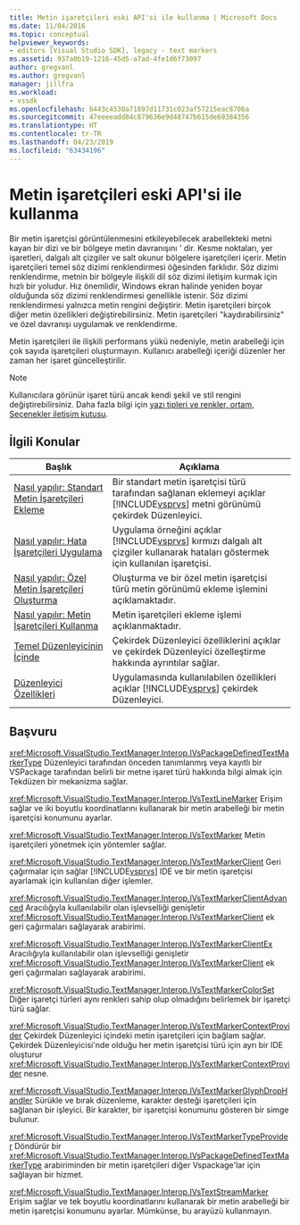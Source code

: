 ```yaml
---
title: Metin işaretçileri eski API'si ile kullanma | Microsoft Docs
ms.date: 11/04/2016
ms.topic: conceptual
helpviewer_keywords:
- editors [Visual Studio SDK], legacy - text markers
ms.assetid: 937a0b19-1216-45d5-a7ad-4fe1d6f73097
author: gregvanl
ms.author: gregvanl
manager: jillfra
ms.workload:
- vssdk
ms.openlocfilehash: b443c4530a71897d11731c023af57215eac8706a
ms.sourcegitcommit: 47eeeeadd84c879636e9d48747b615de69384356
ms.translationtype: HT
ms.contentlocale: tr-TR
ms.lasthandoff: 04/23/2019
ms.locfileid: "63434196"
---
```

# <a name="using-text-markers-with-the-legacy-api"></a>Metin işaretçileri eski API'si ile kullanma
Bir metin işaretçisi görüntülenmesini etkileyebilecek arabellekteki metni kayan bir dizi ve bir bölgeye metin davranışını ' dir. Kesme noktaları, yer işaretleri, dalgalı alt çizgiler ve salt okunur bölgelere işaretçileri içerir. Metin işaretçileri temel söz dizimi renklendirmesi öğesinden farklıdır. Söz dizimi renklendirme, metnin bir bölgeyle ilişkili dil söz dizimi iletişim kurmak için hızlı bir yoludur. Hız önemlidir, Windows ekran halinde yeniden boyar olduğunda söz dizimi renklendirmesi genellikle istenir. Söz dizimi renklendirmesi yalnızca metin rengini değiştirir. Metin işaretçileri birçok diğer metin özellikleri değiştirebilirsiniz. Metin işaretçileri "kaydırabilirsiniz" ve özel davranışı uygulamak ve renklendirme.

 Metin işaretçileri ile ilişkili performans yükü nedeniyle, metin arabelleği için çok sayıda işaretçileri oluşturmayın. Kullanıcı arabelleği içeriği düzenler her zaman her işaret güncelleştirilir.

> [!NOTE]
> Kullanıcılara görünür işaret türü ancak kendi şekil ve stil rengini değiştirebilirsiniz. Daha fazla bilgi için [yazı tipleri ve renkler, ortam, Seçenekler iletişim kutusu](../ide/reference/fonts-and-colors-environment-options-dialog-box.md).

## <a name="related-topics"></a>İlgili Konular

| Başlık | Açıklama |
| - | - |
| [Nasıl yapılır: Standart Metin İşaretçileri Ekleme](../extensibility/how-to-add-standard-text-markers.md) | Bir standart metin işaretçisi türü tarafından sağlanan eklemeyi açıklar [!INCLUDE[vsprvs](../code-quality/includes/vsprvs_md.md)] metni görünümü çekirdek Düzenleyici. |
| [Nasıl yapılır: Hata İşaretçileri Uygulama](../extensibility/how-to-implement-error-markers.md) | Uygulama örneğini açıklar [!INCLUDE[vsprvs](../code-quality/includes/vsprvs_md.md)] kırmızı dalgalı alt çizgiler kullanarak hataları göstermek için kullanılan işaretçisi. |
| [Nasıl yapılır: Özel Metin İşaretçileri Oluşturma](../extensibility/how-to-create-custom-text-markers.md) | Oluşturma ve bir özel metin işaretçisi türü metin görünümü ekleme işlemini açıklamaktadır. |
| [Nasıl yapılır: Metin İşaretçileri Kullanma](../extensibility/how-to-use-text-markers.md) | Metin işaretçileri ekleme işlemi açıklanmaktadır. |
| [Temel Düzenleyicinin İçinde](../extensibility/inside-the-core-editor.md) | Çekirdek Düzenleyici özelliklerini açıklar ve çekirdek Düzenleyici özelleştirme hakkında ayrıntılar sağlar. |
| [Düzenleyici Özellikleri](https://msdn.microsoft.com/library/bdac940d-1f14-4019-a01f-fd0bb3dc7198) | Uygulamasında kullanılabilen özellikleri açıklar [!INCLUDE[vsprvs](../code-quality/includes/vsprvs_md.md)] çekirdek Düzenleyici. |

## <a name="reference"></a>Başvuru
 <xref:Microsoft.VisualStudio.TextManager.Interop.IVsPackageDefinedTextMarkerType> Düzenleyici tarafından önceden tanımlanmış veya kayıtlı bir VSPackage tarafından belirli bir metne işaret türü hakkında bilgi almak için Tekdüzen bir mekanizma sağlar.

 <xref:Microsoft.VisualStudio.TextManager.Interop.IVsTextLineMarker> Erişim sağlar ve iki boyutlu koordinatlarını kullanarak bir metin arabelleği bir metin işaretçisi konumunu ayarlar.

 <xref:Microsoft.VisualStudio.TextManager.Interop.IVsTextMarker> Metin işaretçileri yönetmek için yöntemler sağlar.

 <xref:Microsoft.VisualStudio.TextManager.Interop.IVsTextMarkerClient> Geri çağırmalar için sağlar [!INCLUDE[vsprvs](../code-quality/includes/vsprvs_md.md)] IDE ve bir metin işaretçisi ayarlamak için kullanılan diğer işlemler.

 <xref:Microsoft.VisualStudio.TextManager.Interop.IVsTextMarkerClientAdvanced> Aracılığıyla kullanılabilir olan işlevselliği genişletir <xref:Microsoft.VisualStudio.TextManager.Interop.IVsTextMarkerClient> ek geri çağırmaları sağlayarak arabirimi.

 <xref:Microsoft.VisualStudio.TextManager.Interop.IVsTextMarkerClientEx> Aracılığıyla kullanılabilir olan işlevselliği genişletir <xref:Microsoft.VisualStudio.TextManager.Interop.IVsTextMarkerClient> ek geri çağırmaları sağlayarak arabirimi.

 <xref:Microsoft.VisualStudio.TextManager.Interop.IVsTextMarkerColorSet> Diğer işaretçi türleri aynı renkleri sahip olup olmadığını belirlemek bir işaretçi türü sağlar.

 <xref:Microsoft.VisualStudio.TextManager.Interop.IVsTextMarkerContextProvider> Çekirdek Düzenleyici içindeki metin işaretçileri için bağlam sağlar. Çekirdek Düzenleyicisi'nde olduğu her metin işaretçisi türü için ayrı bir IDE oluşturur <xref:Microsoft.VisualStudio.TextManager.Interop.IVsTextMarkerContextProvider> nesne.

 <xref:Microsoft.VisualStudio.TextManager.Interop.IVsTextMarkerGlyphDropHandler> Sürükle ve bırak düzenleme, karakter desteği işaretçileri için sağlanan bir işleyici. Bir karakter, bir işaretçisi konumunu gösteren bir simge bulunur.

 <xref:Microsoft.VisualStudio.TextManager.Interop.IVsTextMarkerTypeProvider> Döndürür bir <xref:Microsoft.VisualStudio.TextManager.Interop.IVsPackageDefinedTextMarkerType> arabiriminden bir metin işaretçileri diğer Vspackage'lar için sağlayan bir hizmet.

 <xref:Microsoft.VisualStudio.TextManager.Interop.IVsTextStreamMarker> Erişim sağlar ve tek boyutlu koordinatlarını kullanarak bir metin arabelleği bir metin işaretçisi konumunu ayarlar. Mümkünse, bu arayüzü kullanmayın.
